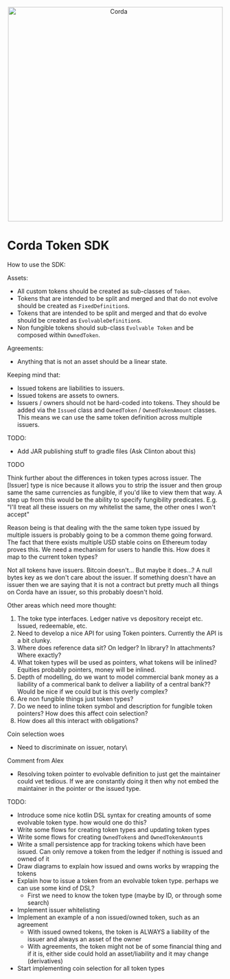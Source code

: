 <p align="center">
    <img src="https://www.corda.net/wp-content/uploads/2016/11/fg005_corda_b.png" alt="Corda" width="500">
</p>

# Corda Token SDK

How to use the SDK:

Assets:

* All custom tokens should be created as sub-classes of `Token`.
* Tokens that are intended to be split and merged and that do not evolve
   should be created as `FixedDefinition`s.
* Tokens that are intended to be split and merged and that do evolve
  should be created as `EvolvableDefinition`s.
* Non fungible tokens should sub-class `Evolvable Token` and be composed
  within `OwnedToken`.

Agreements:

* Anything that is not an asset should be a linear state.

Keeping mind that:

* Issued tokens are liabilities to issuers.
* Issued tokens are assets to owners.
* Issuers / owners should not be hard-coded into tokens. They should be added
  via the `Issued` class and `OwnedToken` / `OwnedTokenAmount` classes.
  This means we can use the same token definition across multiple issuers.

TODO:

* Add JAR publishing stuff to gradle files (Ask Clinton about this)

 TODO

 Think further about the differences in token types across issuer. The [Issuer] type is nice because it allows you to strip
 the issuer and then group same the same currencies as fungible, if you'd like to view them that way. A step up from this
 would be the ability to specify fungibility predicates. E.g. "I'll treat all these issuers on my whitelist the same, the
 other ones I won't accept"

 Reason being is that dealing with the the same token type issued by multiple issuers is probably going to be a common
 theme going forward. The fact that there exists multiple USD stable coins on Ethereum today proves this. We need a
 mechanism for users to handle this. How does it map to the current token types?

 Not all tokens have issuers. Bitcoin doesn't... But maybe it does...? A null bytes key as we don't care about the issuer.
 If something doesn't have an issuer then we are saying that it is not a contract but pretty much all things on Corda
 have an issuer, so this probably doesn't hold.

 Other areas which need more thought:

 1. The toke type interfaces. Ledger native vs depository receipt etc. Issued, redeemable, etc.
 2. Need to develop a nice API for using Token pointers. Currently the API is a bit clunky.
 3. Where does reference data sit? On ledger? In library? In attachments? Where exactly?
 4. What token types will be used as pointers, what tokens will be inlined? Equities probably pointers, money will
    be inlined.
 5. Depth of modelling, do we want to model commercial bank money as a liability of a commerical bank to deliver a
    liability of a central bank?? Would be nice if we could but is this overly complex?
 6. Are non fungible things just token types?
 7. Do we need to inline token symbol and description for fungible token pointers? How does this affect coin selection?
 8. How does all this interact with obligations?

Coin selection woes

* Need to discriminate on issuer, notary\

Comment from Alex

* Resolving token pointer to evolvable definition to just get the maintainer could vet tedious.
  If we are constantly doing it then why not embed the maintainer in the pointer or the issued type.

TODO:

* Introduce some nice kotlin DSL syntax for creating amounts of some evolvable token type. how would one do this?
* Write some flows for creating token types and updating token types
* Write some flows for creating `OwnedToken`s and `OwnedTokenAmount`s
* Write a small persistence app for tracking tokens which have been issued. Can only remove a token from the ledger if nothing is issued and owned of it
* Draw diagrams to explain how issued and owns works by wrapping the tokens
* Explain how to issue a token from an evolvable token type. perhaps we can use some kind of DSL?
    * First we need to know the token type (maybe by ID, or through some search)
* Implement issuer whitelisting
* Implement an example of a non issued/owned token, such as an agreement
    * With issued owned tokens, the token is ALWAYS a liability of the issuer and always an asset of the owner
    * With agreements, the token might not be of some financial thing and if it is, either side could hold an asset/liability and it may change (derivatives)
* Start implementing coin selection for all token types

